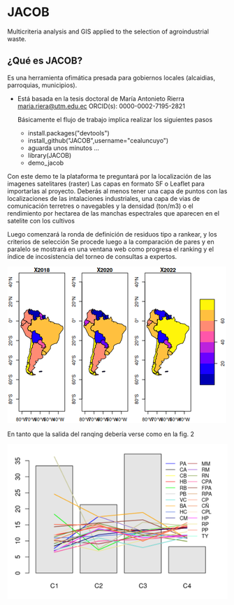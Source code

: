 # JACOB
Multicriteria analysis and GIS applied to the selection of agroindustrial waste.

## ¿Qué es JACOB?
Es una herramienta ofimática presada para gobiernos locales (alcaidias, parroquias, municipios).
 * Está basada en la tesis doctoral de María Antonieto Rierra maria.riera@utm.edu.ec ORCID(s): 0000-0002-7195-2821

   Básicamente el flujo de trabajo implica realizar los siguientes pasos

   * install.packages("devtools")
   * install_github("JACOB",username="cealuncuyo")
   * aguarda unos minutos ...
   * library(JACOB)
   * demo_jacob

Con este demo te la plataforma te preguntará por la localización de las imagenes satelitares (raster)
Las capas en formato SF o Leaflet para importarlas al proyecto. Deberás al menos tener una capa de puntos con las localizaciones de las intalaciones industriales, una capa de vias de comunicación terretres o navegables y la densidad (ton/m3) o el rendimiento por hectarea de las manchas espectrales que aparecen en el satelite con los cultivos 

Luego comenzará la ronda de definición de residuos tipo a rankear, y los criterios de selección
Se procede luego a la comparación de pares y en paralelo se mostrará en una ventana web como progresa el ranking y el índice de incosistencia del torneo de consultas a expertos.

![Residuo de poda no lignocelulósico](18_al_22.png)
   
En tanto que la salida del ranqing debería verse como en la fig. 2

![Ranking de alternativas](Riera_PQ1.png)
